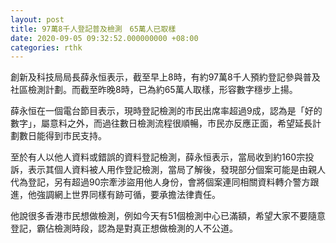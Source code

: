 ```yaml
---
layout: post
title: 97萬8千人登記普及檢測　65萬人已取樣
date: 2020-09-05 09:32:52.000000000 +08:00
categories: rthk
---
```


創新及科技局局長薛永恒表示，截至早上8時，有約97萬8千人預約登記參與普及社區檢測計劃。而截至昨晚8時，已為約65萬人取樣，形容數字穩步上揚。

薛永恒在一個電台節目表示，現時登記檢測的市民出席率超過9成，認為是「好的數字」，屬意料之外，而過往數日檢測流程很順暢，市民亦反應正面，希望延長計劃數日能得到市民支持。

至於有人以他人資料或錯誤的資料登記檢測，薛永恒表示，當局收到約160宗投訴，表示其個人資料被人用作登記檢測，當局了解後，發現部分個案可能是由親人代為登記，另有超過90宗牽涉盜用他人身份，會將個案連同相關資料轉介警方跟進，他強調網上世界同樣有跡可循，要承擔法律責任。

他說很多香港市民想做檢測，例如今天有51個檢測中心已滿額，希望大家不要隨意登記，霸佔檢測時段，認為是對真正想做檢測的人不公道。
